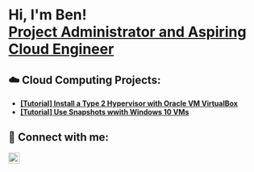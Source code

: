 <h1>Hi, I'm Ben! <br/><a href="https://www.linkedin.com/in/crichton/">Project Administrator and Aspiring Cloud Engineer</a></h1>

<h2>☁️ Cloud Computing Projects:</h2>

- <b>[[Tutorial] Install a Type 2 Hypervisor with Oracle VM VirtualBox](https://github.com/bcrichton/Install-Type2-Hypervisor)</b>
- <b>[[Tutorial] Use Snapshots wwith Windows 10 VMs](https://github.com/bcrichton/WindowsVMSnapshots)</b>
  
  
<h2> 🤳 Connect with me:</h2>


[<img align="left" alt="Ben Crichton | LinkedIn" width="22px" src="https://cdn.jsdelivr.net/npm/simple-icons@v3/icons/linkedin.svg" />][linkedin]



[linkedin]: https://linkedin.com/in/crichton

<!--
**bcrichton/bcrichton** is a ✨ _special_ ✨ repository because its `README.md` (this file) appears on your GitHub profile.

Here are some ideas to get you started:

- 🔭 I’m currently working on ...
- 🌱 I’m currently learning ...
- 👯 I’m looking to collaborate on ...
- 🤔 I’m looking for help with ...
- 💬 Ask me about ...
- 📫 How to reach me: ...
- 😄 Pronouns: ...
- ⚡ Fun fact: ...
-->
